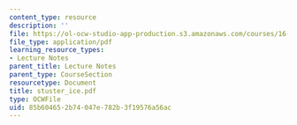 ```yaml
---
content_type: resource
description: ''
file: https://ol-ocw-studio-app-production.s3.amazonaws.com/courses/16-423j-aerospace-biomedical-and-life-support-engineering-spring-2006/85b604652b74047e782b3f19576a56ac_stuster_ice.pdf
file_type: application/pdf
learning_resource_types:
- Lecture Notes
parent_title: Lecture Notes
parent_type: CourseSection
resourcetype: Document
title: stuster_ice.pdf
type: OCWFile
uid: 85b60465-2b74-047e-782b-3f19576a56ac
---
```

